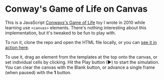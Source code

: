 Conway's Game of Life on Canvas
===============================

This is a JavaScript
[Conways's Game of Life](https://en.wikipedia.org/wiki/Conway's_Game_of_Life)
toy I wrote in 2010 while learning use `<canvas>` elements.
There's nothing interesting about this implementation, 
but it's tweaked to be fun to play with.

To run it, clone the repo and open the HTML file locally, or you 
can [see it in action here](https://gould.io/static/2010/life-canvas/life.html).

To use it, drag an element from the templates at the top onto the canvas, or set individual
cells by clicking. Hit the Play button (&#x25B6;) to start the simulation.
You can clear the canvas with the Blank button, or advance a single frame (when paused) with the **1** button.

